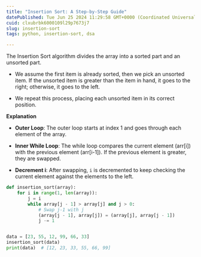 ```yaml
---
title: "Insertion Sort: A Step-by-Step Guide"
datePublished: Tue Jun 25 2024 11:29:58 GMT+0000 (Coordinated Universal Time)
cuid: clxubrbk6000109l29p7673j7
slug: insertion-sort
tags: python, insertion-sort, dsa

---
```


The Insertion Sort algorithm divides the array into a sorted part and an unsorted part.

* We assume the first item is already sorted, then we pick an unsorted item. If the unsorted item is greater than the item in hand, it goes to the right; otherwise, it goes to the left.
    
* We repeat this process, placing each unsorted item in its correct position.
    

**Explanation**

* **Outer Loop**: The outer loop starts at index 1 and goes through each element of the array.
    
* **Inner While Loop**: The while loop compares the current element (arr\[i\]) with the previous element (arr\[i-1\]). If the previous element is greater, they are swapped.
    
* **Decrement i**: After swapping, `i` is decremented to keep checking the current element against the elements to the left.
    

```python
def insertion_sort(array):
    for i in range(1, len(array)):
        j = i
        while array[j - 1] > array[j] and j > 0:
            # Swap j-1 with j
            (array[j - 1], array[j]) = (array[j], array[j - 1])
            j -= 1


data = [23, 55, 12, 99, 66, 33]
insertion_sort(data)
print(data)  # [12, 23, 33, 55, 66, 99]
```